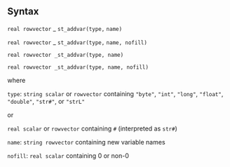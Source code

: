 ## Syntax

`real rowvector`<span class="nowrap"> _ `st_addvar(type,`
`name)`

`real rowvector`<span class="nowrap"> _ `st_addvar(type,`
`name, nofill)`

`real rowvector _st_addvar(type, name)`

`real rowvector _st_addvar(type, name, nofill)`

where

`type`: `string scalar` or `rowvector` containing `"byte"`, `"int"`,
`"long"`, `"float"`, `"double"`, `"str#"`, or `"strL"`

or

`real scalar` or `rowvector` containing `#` (interpreted as `str#`)

`name`: `string rowvector` containing new variable names

`nofill`: `real scalar` containing 0 or non-0
